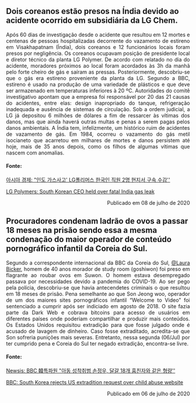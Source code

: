 <h2> Dois coreanos estão presos na Índia devido ao acidente ocorrido em subsidiária da LG Chem. </h2>

<div style="text-align: justify"> Após 60 dias de investigação desde o acidente que resultou em 12 mortes e centenas de pessoas hospitalizadas decorrente do vazamento de estireno em Visakhapatnam (Índia), dois coreanos e 12 funcionários locais foram presos por negligência. Os coreanos ocupavam posição de presidente local e diretor técnico da planta LG Polymer. De acordo com relatado no dia do acidente, moradores próximos ao local foram acordados às 3h da manhã pelo forte cheiro de gás e saíram as pressas. Posteriormente, descobriu-se que o gás era estireno proveniente da planta da LG. Segundo a BBC, estireno é usado na produção de uma variedade de plásticos e que deve ser armazenado em temperaturas inferiores à 20 ºC. Autoridades do comitê investigativo apontam que a empresa foi responsável por 20 das 21 causas do acidentes, entre elas: design inapropriado do tanque, refrigeração inadequada e ausência de sistemas de circulação.  Sob a ordem judicial, a LG já depositou 6 milhões de dólares a fim de ressarcer às vítimas dos danos, mas que ainda haverá outras multas e penas a serem pagas pelos danos ambientais. A Índia tem, infelizmente, um histórico ruim de acidentes de vazamento de gás. Em 1984, ocorreu o vazamento do gás metil isocianeto que acarretou em milhares de mortes e danos persistem até hoje, mais de 35 anos depois, como os filhos de algumas vítimas que nascem com anomalias. </div>

<h4> Fonte: </h4>

[아시아 경제: "인도 가스사고' LG폴리머스 한국인 직원 2명 현지서 구속 수감''](https://news.naver.com/main/read.nhn?mode=LSD&mid=shm&sid1=101&oid=277&aid=0004714686)


[LG Polymers: South Korean CEO held over fatal India gas leak](https://www.bbc.com/news/world-asia-india-53330370)

<div style="text-align: right"> Publicado em 08 de julho de 2020 </div>

<h2> Procuradores condenam ladrão de ovos a passar 18 meses na prisão sendo essa a mesma condenação do maior operador de conteúdo pornográfico infantil da Coreia do Sul. </h2>

<div style="text-align: justify"> Segundo a correspondente internacional da BBC da Coreia do Sul, <a href="https://twitter.com/bbclbicker">@Laura Bicker</a>, homem de 40 anos morador de study room (goshiwon) foi preso em flagrante ao roubar ovos em Suwon. O homem estava desempregado passava por necessidades devido a pandemia do COVID-19. Ao ser pego pela polícia, descobriu-se que havia antecendetes criminais o que resultou em 18 meses de prisão. Pena semelhante ao que Son Jeong woo, operador de um dos maiores sites pornográficos infantil “Welcome to Video” foi sentenciado a cumprir após ser indiciado em agosto de 2018.  O site fazia parte da Dark Web e cobrava bitcoins para acesso de usuários em diferentes países onde poderiam compartilhar e produzir mais conteúdos. Os Estados Unidos requisitou extradição para que fosse julgado onde é acusado de lavagem de dinheiro. Caso fosse extraditado, acredita-se que Son sofreria punições mais severas. Entretanto, nessa segunda (06/Jul) por ter cumprido pena e Coreia do Sul ter negado extradição, encontra-se livre. </div>

<h4> Fonte: </h4>

[Newsis: BBC 韓특파원 "아동 성착취범 손정우, 달걀 18개 훔친자와 같은 형량''](https://news.naver.com/main/ranking/read.nhn?mid=etc&sid1=111&rankingType=popular_day&oid=003&aid=0009953174&date=20200706&type=1&rankingSeq=1&rankingSectionId=104)


[BBC: South Korea rejects US extradition request over child abuse website](https://www.bbc.com/news/world-asia-53303990)

<div style="text-align: right"> Publicado em 06 de julho de 2020 </div>
